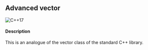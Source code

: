 ## Advanced vector

![C++17](https://img.shields.io/badge/С++17-00599C)

#### Description
This is an analogue of the vector class of the standard C++ library.
